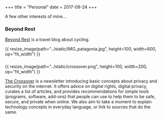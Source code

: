 +++
title = "Personal"
date = 2017-09-24
+++

A few other interests of mine... 

### Beyond Rest

[Beyond Rest](https://0io.eu/beyondrest/) is a travel blog about cycling.
<p style="padding-bottom:10px">
<!-- <img src="/IMG_patagonia.jpg"  /> -->
{{ resize_image(path="../static/IMG_patagonia.jpg", height=100, width=600, op="fit_width") }}
</p>


{{ resize_image(path="../static/crossover.png", height=100, width=200, op="fit_width") }}

[The Crossover](https://0io.eu/thecrossover/) is a newsletter introducing basic concepts about privacy and security on the internet. It offers advice on digital rights, digital privacy, curates a list of articles, and provides recommendations for simple tools (programs, software, add-ons) that people can use to help them to be safe, secure, and private when online. We also aim to take a moment to explain technology concepts in everyday language, or link to sources that do the same. 


